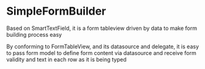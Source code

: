 # SimpleFormBuilder
Based on SmartTextField, it is a form tableview driven by data to make form building process easy

By conforming to FormTableView, and its datasource and delegate, it is easy to pass form model to define form content via datasource and receive form validity and text in each row as it is being typed
